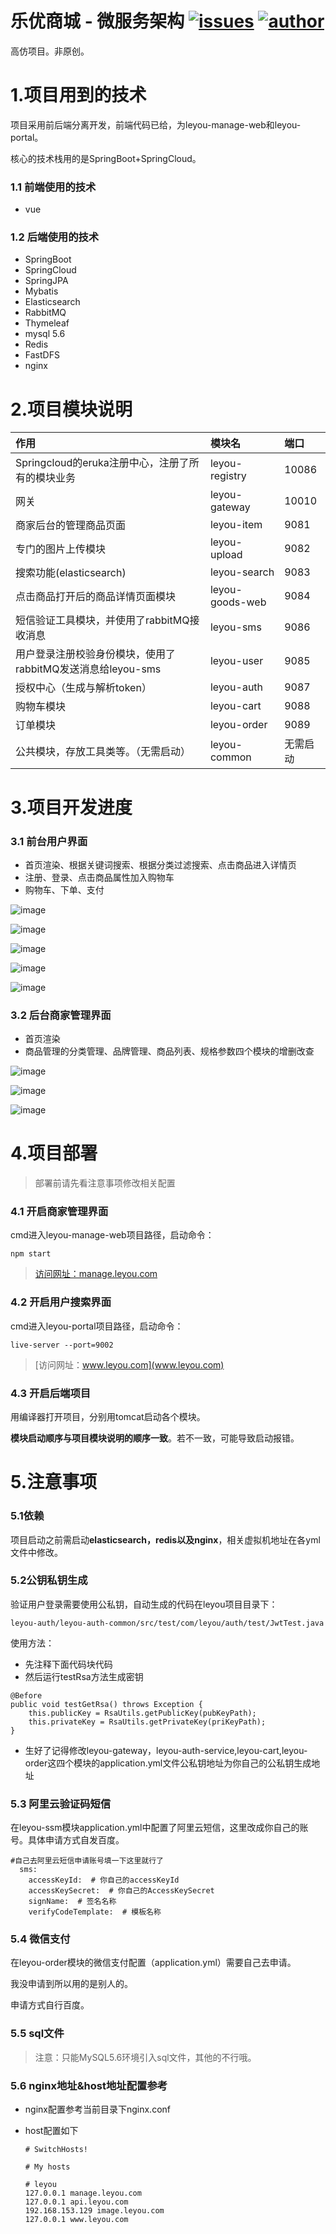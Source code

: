 # 乐优商城 - 微服务架构 [![issues](https://img.shields.io/bitbucket/issues-raw/2227324689/ToBeBetter.svg?style=flat-square)](#)  [![author](https://img.shields.io/badge/author-Charlotte-blue.svg?style=flat-square)](#) 

高仿项目。非原创。



# 1.项目用到的技术



项目采用前后端分离开发，前端代码已给，为leyou-manage-web和leyou-portal。

核心的技术栈用的是SpringBoot+SpringCloud。



### 1.1 前端使用的技术

- vue

  

### 1.2 后端使用的技术

- SpringBoot
- SpringCloud
- SpringJPA
- Mybatis
- Elasticsearch
- RabbitMQ
- Thymeleaf
- mysql 5.6
- Redis
- FastDFS
- nginx



# 2.项目模块说明

| 作用                                                        | 模块名          | 端口     |
| :---------------------------------------------------------- | :-------------- | :------- |
| Springcloud的eruka注册中心，注册了所有的模块业务            | leyou-registry  | 10086    |
| 网关                                                        | leyou-gateway   | 10010    |
| 商家后台的管理商品页面                                      | leyou-item      | 9081     |
| 专门的图片上传模块                                          | leyou-upload    | 9082     |
| 搜索功能(elasticsearch)                                     | leyou-search    | 9083     |
| 点击商品打开后的商品详情页面模块                            | leyou-goods-web | 9084     |
| 短信验证工具模块，并使用了rabbitMQ接收消息                  | leyou-sms       | 9086     |
| 用户登录注册校验身份模块，使用了rabbitMQ发送消息给leyou-sms | leyou-user      | 9085     |
| 授权中心（生成与解析token）                                 | leyou-auth      | 9087     |
| 购物车模块                                                  | leyou-cart      | 9088     |
| 订单模块                                                    | leyou-order     | 9089     |
| 公共模块，存放工具类等。（无需启动）                        | leyou-common    | 无需启动 |



# 3.项目开发进度



### 3.1 前台用户界面

- 首页渲染、根据关键词搜索、根据分类过滤搜索、点击商品进入详情页
- 注册、登录、点击商品属性加入购物车
- 购物车、下单、支付



![image](./assets/1.jpg)

 



![image](./assets/2.jpg)

 





![image](./assets/3.jpg)









![image](./assets/4.png)









![image](./assets/5.png)







### 3.2 后台商家管理界面

- 首页渲染
- 商品管理的分类管理、品牌管理、商品列表、规格参数四个模块的增删改查



![image](./assets/TIM截图20191209214657.png)







![image](./assets/TIM截图20191209214804.png)









![image](./assets/TIM截图20191209214851.png)





# 4.项目部署

>部署前请先看注意事项修改相关配置





### 4.1 开启商家管理界面

cmd进入leyou-manage-web项目路径，启动命令：

```
npm start
```



>[访问网址：manage.leyou.com](manage.leyou.com)





### 4.2 开启用户搜索界面

cmd进入leyou-portal项目路径，启动命令：

```
live-server --port=9002
```



> [访问网址：www.leyou.com](www.leyou.com)



### 4.3 开启后端项目

用编译器打开项目，分别用tomcat启动各个模块。

**模块启动顺序与项目模块说明的顺序一致**。若不一致，可能导致启动报错。





# 5.注意事项



### 5.1依赖

项目启动之前需启动**elasticsearch，redis以及nginx**，相关虚拟机地址在各yml文件中修改。



### 5.2公钥私钥生成

 验证用户登录需要使用公私钥，自动生成的代码在leyou项目目录下：

	leyou-auth/leyou-auth-common/src/test/com/leyou/auth/test/JwtTest.java



使用方法：

- 先注释下面代码块代码
- 然后运行testRsa方法生成密钥

```
@Before
public void testGetRsa() throws Exception {
    this.publicKey = RsaUtils.getPublicKey(pubKeyPath);
    this.privateKey = RsaUtils.getPrivateKey(priKeyPath);
}
```

- 生好了记得修改leyou-gateway，leyou-auth-service,leyou-cart,leyou-order这四个模块的application.yml文件公私钥地址为你自己的公私钥生成地址





### 5.3 阿里云验证码短信

在leyou-ssm模块application.yml中配置了阿里云短信，这里改成你自己的账号。具体申请方式自发百度。

```
#自己去阿里云短信申请账号填一下这里就行了
  sms:
    accessKeyId:  # 你自己的accessKeyId
    accessKeySecret:  # 你自己的AccessKeySecret
    signName:  # 签名名称
    verifyCodeTemplate:  # 模板名称
```





### 5.4 微信支付

在leyou-order模块的微信支付配置（application.yml）需要自己去申请。

我没申请到所以用的是别人的。

申请方式自行百度。





### 5.5 sql文件

> 注意：只能MySQL5.6环境引入sql文件，其他的不行哦。





### 5.6 nginx地址&host地址配置参考

- nginx配置参考当前目录下nginx.conf

- host配置如下

  ```
  # SwitchHosts!
  
  # My hosts
  
  # leyou
  127.0.0.1 manage.leyou.com
  127.0.0.1 api.leyou.com
  192.168.153.129 image.leyou.com
  127.0.0.1 www.leyou.com
  ```

  



